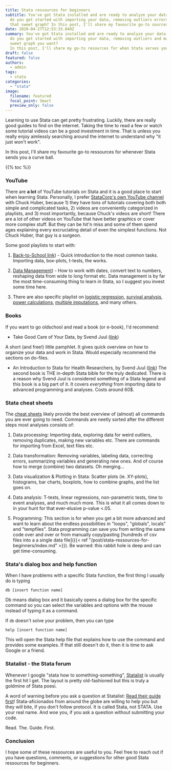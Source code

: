 ```yaml
---
title: Stata ressources for beginners
subtitle: You've got Stata installed and are ready to analyze your data. But how
  do you get started with importing your data, removing outliers errors and make
  that sweet graph? In this post, I'll share my favourite go-to sources on.
date: 2020-04-27T12:53:33.840Z
summary: You've got Stata installed and are ready to analyze your data. But how
  do you get started with importing your data, removing outliers and make that
  sweet graph you want?
  In this post, I'll share my go-to resources for when Stata serves you lemons.
draft: false
featured: false
authors:
  - admin
tags:
  - stata
categories:
  - "stata"
image:
  filename: featured
  focal_point: Smart
  preview_only: false
---
```

Learning to use Stata can get pretty frustrating. Luckily, there are really good guides to find on the internet. Taking the time to read a few or watch some tutorial videos can be a good investment in time. That is unless you really enjoy aimlessly searching around the internet to understand why "it just won't work".

In this post, I'll share my favourite go-to ressources for whenever Stata sends you a curve ball.

{{% toc %}}

### YouTube

There are **a lot** of YouTube tutorials on Stata and it is a good place to start when learning Stata. Personally, I prefer [StataCorp's own YouTube channel](https://www.youtube.com/user/statacorp/playlists) with Chuck Huber, because 1) they have tons of tutorials covering both both simple and complicated tasks, 2) videos are conveniently categorized in playlists, and 3) most importantly, because Chuck's videos are short!
There are a lot of other videos on YouTube that have better graphics or cover more complex stuff. But they can be hit'n miss and some of them spend ages explaining every excruciating detail of even the simplest functions. Not Chuck Huber, that guy is a surgeon.

Some good playlists to start with:

1) [Back-to-School link](https://www.youtube.com/playlist?list=PLN5IskQdgXWnnIVeA_Y0OBGmnw21fvcmU)) - Quick introduction to the most common tasks. Importing data, box-plots, t-tests, the works.

2) [Data Management](https://www.youtube.com/playlist?list=PLN5IskQdgXWmih67kPngkd0P022h1j82j)) - How to work with dates, convert text to numbers, reshaping data from wide to long format etc. Data management is by far the most time-consuming thing to learn in Stata, so I suggest you invest some time here.

3) There are also specific playlist on [logistic regression](https://www.youtube.com/playlist?list=PLN5IskQdgXWmD5uP_XwBlu0F_ADPo7KNn), [survival analysis](https://www.youtube.com/playlist?list=PLN5IskQdgXWncs-_vy0KVNRn9xboYA6db), [power calculations](https://www.youtube.com/playlist?list=PLN5IskQdgXWmExGRjdy0s0VCdYnzGMZrT), [multiple imputations](https://www.youtube.com/playlist?list=PLN5IskQdgXWmhjxC5eopeRJwpI9G7Kp5w), and many others.

### Books

If you want to go oldschool and read a book (or e-book), I'd recommend:
* Take Good Care of Your Data, by Svend Juul ([link](https://www.epidata.dk/php/downloadc.php?file=takecare.pdf))

A short (and free!) little pamphlet. It gives quick overview on how to organize your data and work in Stata. Would especially recommend the sections on do-files.

* An Introduction to Stata for Health Researchers, by Svend Juul ([link](https://www.stata.com/bookstore/introduction-stata-health-researchers/))
The second book is THE in-depth Stata bible for the truly dedicated. There is a reason why Svend Juul is considered something of a Stata legend and this book is a big part of it. It covers _everything_ from importing data to advanced programming and analyses. Costs around 60$.

### Stata cheat sheets

The [cheat sheets](https://www.stata.com/bookstore/stata-cheat-sheets/) likely provide the best overview of (almost) all commands you are ever going to need. Commands are neetly sorted after the different steps most analyses consists of:

1. Data processing: Importing data, exploring data for weird outliers, removing duplicates, making new variables etc. There are commands for importing from Excel, text files etc.

2. Data transformation: Removing variables, labeling data, correcting errors, summarizing variables and generating new ones. And of course how to merge (combine) two datasets. Oh merging...

3. Data visualization & Plotting in Stata: Scatter plots (ie. XY-plots), histograms, bar charts, boxplots, how to combine graphs, and the list goes on.

4. Data analysis: T-tests, linear regressions, non-parametric tests, time to event analyses, and much much more. This is what it all comes down to in your hunt for that ever-elusive p-value <.05.

5. Programming: This section is for when you get a bit more advanced and want to learn about the endless possibilities in "loops", "globals", locals" and "tempfiles". Stata programming can save you from writing the same code over and over or from manually copy/pasting  [hundreds of csv files into a a single data file]({{< ref "/post/stata-ressources-for-beginners/index.md" >}}). Be warned: this rabbit hole is deep and can get time-consuming.

### Stata's dialog box and help function

When I have problems with a specific Stata function, the first thing I usually do is typing

```
db [insert function name]
```

Db means dialog box and it basically opens a dialog box for the specific command so you can select the variables and options with the mouse instead of typing it as a command.

If `db` doesn't solve your problem, then you can type

```
help [insert function name]
```

This will open the Stata help file that explains how to use the command and provides some examples. If that still doesn't do it, then it is time to ask Google or a friend.

### Statalist - the Stata forum

Whenever I google "stata how to something-something", [Statalist](https://www.statalist.org/) is usually the first hit I get. The layout is pretty old-fashioned but this is truly a goldmine of Stata poesi.

A word of warning before you ask a question at Statalist: [Read their guide first](https://www.statalist.org/forums/help#gfaq_postingadvice)! Stata-aficionados from around the globe are willing to help you but they will bite, if you don't follow protocol. It is called Stata, not STATA. Use your real name. And woe you, if you ask a question without submitting your code.

Read. The. Guide. First.

### Conclusion

I hope some of these ressources are useful to you. Feel free to reach out if you have questions, comments, or suggestions for other good Stata ressources for beginners.

